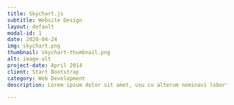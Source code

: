 ```yaml
---
title: Skychart.js
subtitle: Website Design
layout: default
modal-id: 1
date: 2020-04-24
img: skychart.png
thumbnail: skychart-thumbnail.png
alt: image-alt
project-date: April 2014
client: Start Bootstrap
category: Web Development
description: Lorem ipsum dolor sit amet, usu cu alterum nominavi lobortis. At duo novum diceret. Tantas apeirian vix et, usu sanctus postulant inciderint ut, populo diceret necessitatibus in vim. Cu eum dicam feugiat noluisse.

---
```

